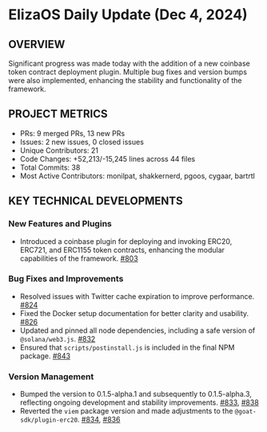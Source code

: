 # ElizaOS Daily Update (Dec 4, 2024)

## OVERVIEW 
Significant progress was made today with the addition of a new coinbase token contract deployment plugin. Multiple bug fixes and version bumps were also implemented, enhancing the stability and functionality of the framework.

## PROJECT METRICS
- PRs: 9 merged PRs, 13 new PRs
- Issues: 2 new issues, 0 closed issues
- Unique Contributors: 21
- Code Changes: +52,213/-15,245 lines across 44 files
- Total Commits: 38
- Most Active Contributors: monilpat, shakkernerd, pgoos, cygaar, bartrtl

## KEY TECHNICAL DEVELOPMENTS

### New Features and Plugins
- Introduced a coinbase plugin for deploying and invoking ERC20, ERC721, and ERC1155 token contracts, enhancing the modular capabilities of the framework. [#803](https://github.com/elizaos/eliza/pull/803)

### Bug Fixes and Improvements
- Resolved issues with Twitter cache expiration to improve performance. [#824](https://github.com/elizaos/eliza/pull/824)
- Fixed the Docker setup documentation for better clarity and usability. [#826](https://github.com/elizaos/eliza/pull/826)
- Updated and pinned all node dependencies, including a safe version of `@solana/web3.js`. [#832](https://github.com/elizaos/eliza/pull/832)
- Ensured that `scripts/postinstall.js` is included in the final NPM package. [#843](https://github.com/elizaos/eliza/pull/843)

### Version Management
- Bumped the version to 0.1.5-alpha.1 and subsequently to 0.1.5-alpha.3, reflecting ongoing development and stability improvements. [#833](https://github.com/elizaos/eliza/pull/833), [#838](https://github.com/elizaos/eliza/pull/838)
- Reverted the `viem` package version and made adjustments to the `@goat-sdk/plugin-erc20`. [#834](https://github.com/elizaos/eliza/pull/834), [#836](https://github.com/elizaos/eliza/pull/836)